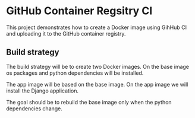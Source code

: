 # GitHub Container Regsitry CI
This project demonstrates how to create a Docker image using GihHub CI and
uploading it to the GitHub container registry.

## Build strategy
The build strategy will be to create two Docker images. On the base image
os packages and python dependencies will be installed.

The app image will be based on the base image. On the app image we will install
the Django application.

The goal should be to rebuild the base image only when the python dependencies
change.
